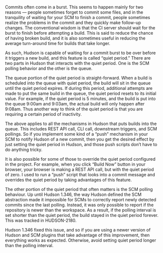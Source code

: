 Commits often come in a burst. This seems to happen mainly for two reasons — people sometimes forget to commit some files, and in the tranquility of waiting for your SCM to finish a commit, people sometimes realize the problems in the commit and they quickly make follow-up changes. The conventional wisdom is that the CI server should wait for the burst to finish before attempting a build. This is said to reduce the chance of having broken build, and it is also sometimes useful in reducing the average turn-around time for builds that take longer.

As such, Hudson is capable of waiting for a commit burst to be over before it triggers a new build, and this feature is called “quiet period.” There are two parts in Hudson that interacts with the quiet period. One is the SCM polling behavior and the other is the queue.

The queue portion of the quiet period is straight-forward. When a build is scheduled into the queue with quiet period, the build will sit in the queue until the quiet period expires. If during this period, additional attempts are made to put the same build in the queue, the quiet period resets to its initial value. For example, if the quiet period is 5 minutes, and the build is put into the queue 9:00am and 9:03am, the actual build will only happen after 9:08am. Thus another way to think of the quiet period is that you are requiring a certain period of inactivity.

The above applies to all the mechanisms in Hudson that puts builds into the queue. This includes REST API call, CLI call, downstream triggers, and SCM pollings. So if you implement some kind of a “push” mechanism in your SCM to notify Hudson of a new commit, then you get the desired effect by just setting the quiet period in Hudson, and those push scripts don’t have to do anything tricky.

It is also possible for some of those to override the quiet period configured in the project. For example, when you click “Build Now” button in your browser, your browser is making a REST API call, but with the quiet period of zero. I used to run a “push” script that looks into a commit message and overrides the quiet period by taking advantages of this feature.

The other portion of the quiet period that often matters is the SCM polling behaviour. Up until Hudson 1.346, the way Hudson defined the SCM abstraction made it impossible for SCMs to correctly report newly detected commits since the last polling. Instead, it was only possible to report if the repository is newer than the workspace. As a result, if the polling interval is set shorter than the quiet period, the build stayed in the quiet period forever. This was tracked in HUDSON-2180.

Hudson 1.346 fixed this issue, and so if you are using a newer version of Hudson and SCM plugins that take advantage of this improvement, then everything works as expected. Otherwise, avoid setting quiet period longer than the polling interval.
